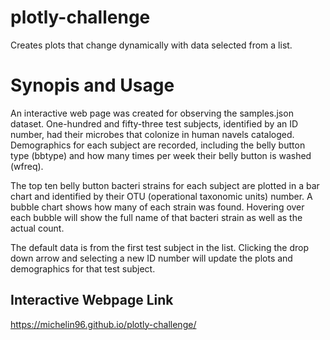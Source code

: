 # plotly-challenge
Creates plots that change dynamically with data selected from a list.

# Synopis and Usage

An interactive web page was created for observing the samples.json dataset. One-hundred and fifty-three test subjects, identified by an ID number, had their microbes that colonize in human navels cataloged. Demographics for each subject are recorded, including the belly button type (bbtype) and how many times per week their belly button is washed (wfreq).

The top ten belly button bacteri strains for each subject are plotted in a bar chart and identified by their OTU (operational taxonomic units) number. A bubble chart shows how many of each strain was found. Hovering over each bubble will show the full name of that bacteri strain as well as the actual count.

The default data is from the first test subject in the list. Clicking the drop down arrow and selecting a new ID number will update the plots and demographics for that test subject.

## Interactive Webpage Link

https://michelin96.github.io/plotly-challenge/
